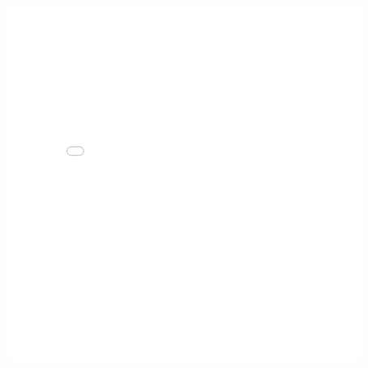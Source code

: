 <HTML>
  <body>
    <embed src="BECSMajorReport.pdf" width="700px" height="700px" />
  </body>
</HTML>

